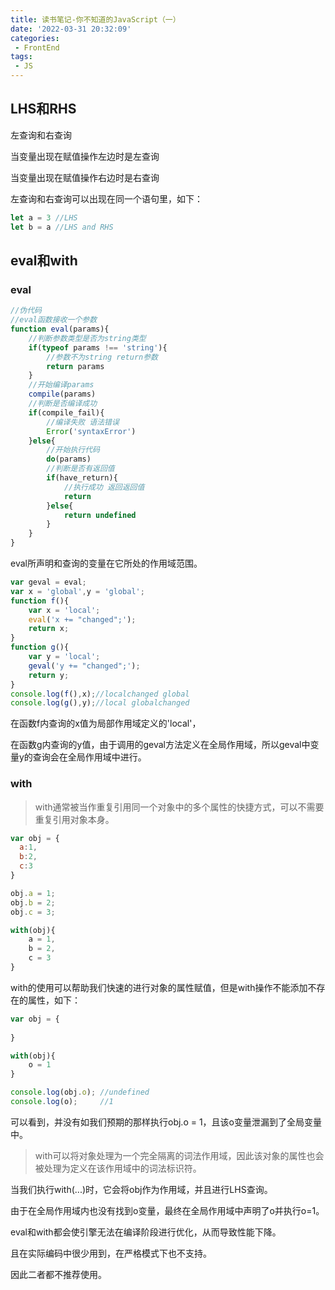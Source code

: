 ```yaml
---
title: 读书笔记-你不知道的JavaScript（一）
date: '2022-03-31 20:32:09'
categories:
 - FrontEnd
tags:
 - JS
---
```


## LHS和RHS

左查询和右查询

当变量出现在赋值操作左边时是左查询

当变量出现在赋值操作右边时是右查询

左查询和右查询可以出现在同一个语句里，如下：

```JavaScript
let a = 3 //LHS
let b = a //LHS and RHS

```



## eval和with

### eval

```js
//伪代码
//eval函数接收一个参数
function eval(params){
    //判断参数类型是否为string类型
    if(typeof params !== 'string'){
        //参数不为string return参数
        return params
    }
    //开始编译params
    compile(params)
    //判断是否编译成功
    if(compile_fail){
        //编译失败 语法错误
        Error('syntaxError')
    }else{
        //开始执行代码
        do(params)
        //判断是否有返回值
        if(have_return){
            //执行成功 返回返回值
            return 
        }else{
            return undefined
        }
    }
}
```



eval所声明和查询的变量在它所处的作用域范围。

```JavaScript
var geval = eval; 
var x = 'global',y = 'global'; 
function f(){
    var x = 'local';
    eval('x += "changed";');
    return x;
}
function g(){
    var y = 'local';
    geval('y += "changed";');
    return y;
}
console.log(f(),x);//localchanged global
console.log(g(),y);//local globalchanged
```

在函数f内查询的x值为局部作用域定义的'local'，

在函数g内查询的y值，由于调用的geval方法定义在全局作用域，所以geval中变量y的查询会在全局作用域中进行。



### with

> with通常被当作重复引用同一个对象中的多个属性的快捷方式，可以不需要重复引用对象本身。

```JavaScript
var obj = {
  a:1,
  b:2,
  c:3
}

obj.a = 1;
obj.b = 2;
obj.c = 3;

with(obj){
    a = 1,
    b = 2,
    c = 3
}
```

with的使用可以帮助我们快速的进行对象的属性赋值，但是with操作不能添加不存在的属性，如下：

```JavaScript
var obj = {
    
}

with(obj){
    o = 1
}

console.log(obj.o); //undefined
console.log(o);     //1

```

可以看到，并没有如我们预期的那样执行obj.o = 1，且该o变量泄漏到了全局变量中。

> with可以将对象处理为一个完全隔离的词法作用域，因此该对象的属性也会被处理为定义在该作用域中的词法标识符。

当我们执行with(...)时，它会将obj作为作用域，并且进行LHS查询。

由于在全局作用域内也没有找到o变量，最终在全局作用域中声明了o并执行o=1。



eval和with都会使引擎无法在编译阶段进行优化，从而导致性能下降。

且在实际编码中很少用到，在严格模式下也不支持。

因此二者都不推荐使用。